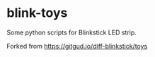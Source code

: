 # blink-toys
Some python scripts for Blinkstick LED strip.

Forked from https://gitgud.io/diff-blinkstick/toys

